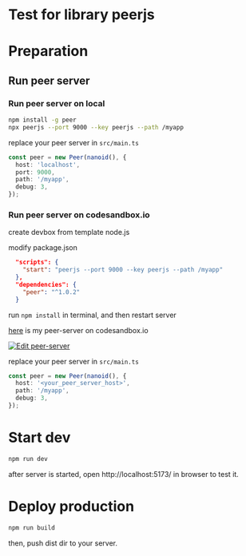 # Test for library peerjs

# Preparation

## Run peer server

### Run peer server on local

```sh
npm install -g peer
npx peerjs --port 9000 --key peerjs --path /myapp
```

replace your peer server in `src/main.ts`

```ts
const peer = new Peer(nanoid(), {
  host: 'localhost',
  port: 9000,
  path: '/myapp',
  debug: 3,
});
```

### Run peer server on codesandbox.io

create devbox from template node.js

modify package.json

```json
  "scripts": {
    "start": "peerjs --port 9000 --key peerjs --path /myapp"
  },
  "dependencies": {
    "peer": "^1.0.2"
  }
```

run `npm install` in terminal, and then restart server

[here](https://codesandbox.io/p/devbox/peer-server-knn8xt?embed=1&file=%2Fpackage.json) is my peer-server on codesandbox.io

[![Edit peer-server](https://codesandbox.io/static/img/play-codesandbox.svg)](https://codesandbox.io/p/devbox/peer-server-knn8xt?embed=1&file=%2Fpackage.json)

replace your peer server in `src/main.ts`

```ts
const peer = new Peer(nanoid(), {
  host: '<your_peer_server_host>',
  path: '/myapp',
  debug: 3,
});
```

# Start dev

```sh
npm run dev
```

after server is started, open http://localhost:5173/ in browser to test it.

# Deploy production

```sh
npm run build
```

then, push dist dir to your server.
